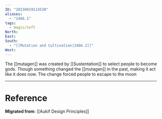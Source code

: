 ```yaml
---
ID: "20230919114530"
aliases:
  - "2466.1"
tags:
  - magic/soft
North: 
East: 
South:
  - "[[Mutation and Cultivation|2466.2]]"
West:
---
```

The [[mutagen]] was created by [[Sustentation]] to select people to become gods. Though something changed the [[mutagen]] in the past, making it act like it does now. The change forced people to escape to the moon

---

# Reference

**Migrated from**: [[Aukif Design Principles]]